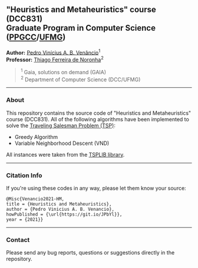 
## "Heuristics and Metaheuristics" course (DCC831)<br /> Graduate Program in Computer Science ([PPGCC](http://ppgcc.dcc.ufmg.br/en/)/[UFMG](https://ufmg.br/international-visitors))

**Author:** [Pedro Vinícius A. B. Venâncio](https://www.linkedin.com/in/pedbrgs/)<sup>1</sup><br />
**Professor:** [Thiago Ferreira de Noronha](https://sites.google.com/site/thiagonoronha)<sup>2</sup><br/>
> <sup>1</sup> Gaia, solutions on demand (GAIA)<br />
> <sup>2</sup> Department of Computer Science (DCC/UFMG)<br />

***

### About

This repository contains the source code of "Heuristics and Metaheuristics" course (DCC831). All of the following algorithms have been implemented to solve the [Traveling Salesman Problem (TSP)](https://en.wikipedia.org/wiki/Travelling_salesman_problem):

- Greedy Algorithm
- Variable Neighborhood Descent (VND)

All instances were taken from the [TSPLIB library](http://elib.zib.de/pub/mp-testdata/tsp/tsplib/tsp/).

***

### Citation Info

If you're using these codes in any way, please let them know your source:

```
@Misc{Venancio2021-HM,
title = {Heuristics and Metaheuristics},
author = {Pedro Vinicius A. B. Venancio},
howPublished = {\url{https://git.io/JPbYl}},
year = {2021}}
```

***

### Contact

Please send any bug reports, questions or suggestions directly in the repository.
